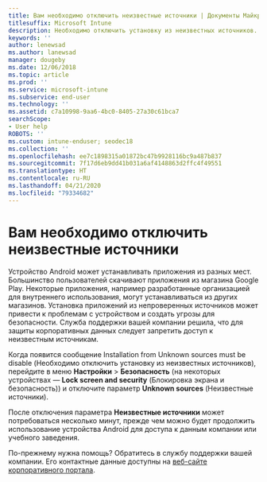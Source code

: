 ```yaml
---
title: Вам необходимо отключить неизвестные источники | Документы Майкрософт
titlesuffix: Microsoft Intune
description: Необходимо отключить установку из неизвестных источников.
keywords: ''
author: lenewsad
ms.author: lanewsad
manager: dougeby
ms.date: 12/06/2018
ms.topic: article
ms.prod: ''
ms.service: microsoft-intune
ms.subservice: end-user
ms.technology: ''
ms.assetid: c7a10998-9aa6-4bc0-8405-27a30c61bca7
searchScope:
- User help
ROBOTS: ''
ms.custom: intune-enduser; seodec18
ms.collection: ''
ms.openlocfilehash: ee7c1898315a01872bc47b9928116bc9a487b837
ms.sourcegitcommit: 7f17d6eb9dd41b031a6af4148863d2ffc4f49551
ms.translationtype: HT
ms.contentlocale: ru-RU
ms.lasthandoff: 04/21/2020
ms.locfileid: "79334682"
---
```

# <a name="you-need-to-turn-off-unknown-sources"></a>Вам необходимо отключить неизвестные источники

Устройство Android может устанавливать приложения из разных мест. Большинство пользователей скачивают приложения из магазина Google Play. Некоторые приложения, например разработанные организацией для внутреннего использования, могут устанавливаться из других магазинов. Установка приложений из непроверенных источников может привести к проблемам с устройством и создать угрозы для безопасности. Служба поддержки вашей компании решила, что для защиты корпоративных данных следует запретить доступ к неизвестным источникам.

Когда появится сообщение Installation from Unknown sources must be disable (Необходимо отключить установку из неизвестных источников), перейдите в меню **Настройки** > **Безопасность** (на некоторых устройствах — **Lock screen and security** (Блокировка экрана и безопасность)) и отключите параметр **Unknown sources** (Неизвестные источники).

После отключения параметра **Неизвестные источники** может потребоваться несколько минут, прежде чем можно будет продолжить использование устройства Android для доступа к данным компании или учебного заведения.

По-прежнему нужна помощь? Обратитесь в службу поддержки вашей компании. Его контактные данные доступны на [веб-сайте корпоративного портала](https://go.microsoft.com/fwlink/?linkid=2010980).
